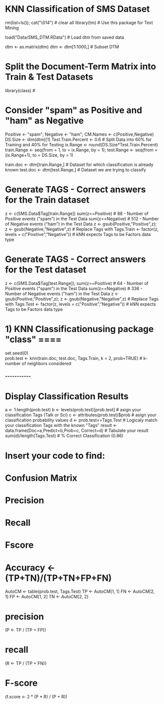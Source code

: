 # KNN Classification of SMS Dataset
rm(list=ls()); cat("\014") # clear all
library(tm) # Use this package for Text Mining

load("Data/SMS_DTM.RData") # Load dtm from saved data

dtm <- as.matrix(dtm)
dtm <- dtm[1:1000,] # Subset DTM

# Split the Document-Term Matrix into Train & Test Datasets
library(class) # 
# Consider "spam" as Positive and "ham" as Negative
Positive <- "spam"; Negative <- "ham"; CM.Names <- c(Positive,Negative)
DS.Size <- dim(dtm)[1]
Test.Train.Percent <- 0.6 # Split Data into 60% for Training and 40% for Testing
ix.Range <- round(DS.Size*Test.Train.Percent)
train.Range <- seq(from = 1, to = ix.Range, by = 1); test.Range <- seq(from = (ix.Range+1), to = DS.Size, by = 1)

train.doc <- dtm[train.Range,] # Dataset for which classification is already known
test.doc <- dtm[test.Range,] # Dataset we are trying to classify

# Generate TAGS - Correct answers for the Train dataset
z <- c(SMS.Data$Tag[train.Range])
sum(z==Positive) # 88 - Number of Positive events ("spam") in the Test Data
sum(z==Negative) # 512 - Number of Negative events ("ham") in the Test Data
z <- gsub(Positive,"Positive",z); z <- gsub(Negative,"Negative",z) # Replace Tags with 
Tags.Train <- factor(z, levels = c("Positive","Negative")) # kNN expects Tags to be Factors data type

# Generate TAGS - Correct answers for the Test dataset
z <- c(SMS.Data$Tag[test.Range]); 
sum(z==Positive) # 64 - Number of Positive events ("spam") in the Test Data
sum(z==Negative) # 336 - Number of Negative events ("ham") in the Test Data
z <- gsub(Positive,"Positive",z); z <- gsub(Negative,"Negative",z) # Replace Tags with 
Tags.Test <- factor(z, levels = c("Positive","Negative")) # kNN expects Tags to be Factors data type

# 1) KNN Classificationusing package "class" ====
set.seed(0)  
prob.test <- knn(train.doc, test.doc, Tags.Train, k = 2, prob=TRUE) # k-number of neighbors considered

### -----------
# Display Classification Results
a <- 1:length(prob.test)
b <- levels(prob.test)[prob.test] # asign your classification Tags (Talk or Sci)
c <- attributes(prob.test)$prob # asign your classification probability values 
d <- prob.test==Tags.Test # Logicaly match your classification Tags with the known "Tags"
result <- data.frame(Doc=a,Predict=b,Prob=c, Correct=d) # Tabulate your result
sum(d)/length(Tags.Test) # % Correct Classification (0.86)

# Insert your code to find: 
# Confusion Matrix 
# Precision 
# Recall
# Fscore 
# Accuracy <- (TP+TN)/(TP+TN+FP+FN)
AutoCM <- table(prob.test, Tags.Test)
TP <- AutoCM[1, 1]
FN <- AutoCM[2, 1]
FP <- AutoCM[1, 2]
TN <- AutoCM[2, 2]

# precision
(P <- TP / (TP + FP))

# recall
(R <- TP / (TP + FN))

# F-score
(f.score <- 2 * (P * R) / (P + R))
